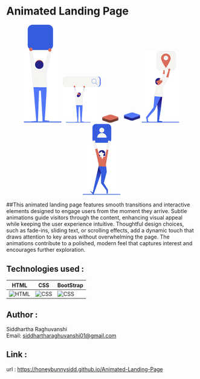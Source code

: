 # Animated Landing Page 

<div align="center">
  <img src="Media/pic-3.png" width="100" height="auto">
  <img src="Media/pic-4.png" width="100" height="auto">
  <img src="Media/pic-6.png" width="100" height="auto">
  <img src="Media/pic-2.png" width="100" height="auto">
  <img src="Media/pic-5.png" width="100" height="auto">
</div>

##This animated landing page features smooth transitions and interactive elements designed to engage users from the moment they arrive. Subtle animations guide visitors through the content, enhancing visual appeal while keeping the user experience intuitive. Thoughtful design choices, such as fade-ins, sliding text, or scrolling effects, add a dynamic touch that draws attention to key areas without overwhelming the page. The animations contribute to a polished, modern feel that captures interest and encourages further exploration.

## Technologies used :
  | HTML  | CSS  | BootStrap |
|-------|------|-----|
| <img src="https://cdn.worldvectorlogo.com/logos/html-1.svg" alt="HTML" width="65"/> | <img src="https://cdn.worldvectorlogo.com/logos/css-3.svg" alt="CSS" width="65"/> |  <img src="https://cdn.worldvectorlogo.com/logos/bootstrap-5-1.svg" alt="CSS" width="65"/> |
## Author :
   Siddhartha Raghuvanshi <br>
   Email: siddhartharaghuvanshi01@gmail.com

## Link :
   url : https://honeybunnysidd.github.io/Animated-Landing-Page
